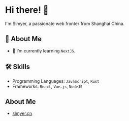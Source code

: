 # Hi there! 👋

I'm Slmyer, a passionate web fronter from Shanghai China.

## 🚀 About Me

- 🌱 I’m currently learning `NextJS`.

## 🛠️ Skills

- Programming Languages: `JavaScript`, `Rust`
- Frameworks: `React`, `Vue.js`, `NodeJS`

## About Me

- [slmyer.cn](https://slmyer.cn)
